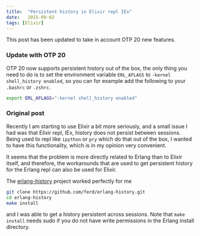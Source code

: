 ```yaml
---
title:  "Persistent history in Elixir repl IEx"
date:   2015-09-02
tags: [Elixir]
---
```


This post has been updated to take in account OTP 20 new features.

### Update with OTP 20

OTP 20 now supports persistent history out of the box, the only thing
you need to do is to set the environment variable `ERL_AFLAGS` to `-kernel shell_history enabled`, so you can for example add the following to your `.bashrc` or `.zshrc`.

```zsh
export ERL_AFLAGS="-kernel shell_history enabled"
```

### Original post

Recently I am starting to use Elixir a bit more seriously, and a small issue I had was that Elixir repl, IEx, history does not persist between sessions.
Being used to repl like `ipython` or `pry` which do that out of the box, I wanted to have this functionality, which is in my opinion very convenient.

It seems that the problem is more directly related to Erlang than to Elixir itself, and therefore, the workarounds that are used to get persistent history for the Erlang repl can also be used for Elixir.

The [erlang-history](https://github.com/ferd/erlang-history) project worked perfectly for me

```sh
git clone https://github.com/ferd/erlang-history.git
cd erlang-history
make install
```

and I was able to get a history persistent across sessions. Note that `make install` needs sudo if you do not have write permissions in the Erlang install directory.
